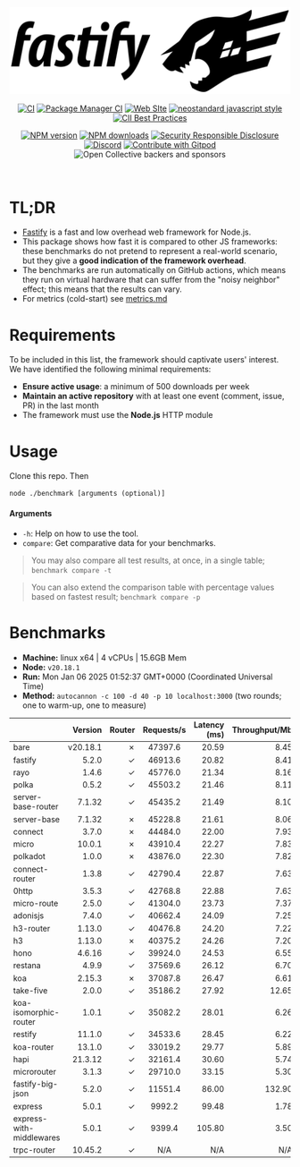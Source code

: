 <div align="center"> <a href="https://fastify.dev/">
    <img
      src="https://github.com/fastify/graphics/raw/HEAD/fastify-landscape-outlined.svg"
      width="650"
      height="auto"
    />
  </a>
</div>

<div align="center">

[![CI](https://github.com/fastify/fastify/actions/workflows/ci.yml/badge.svg?branch=main)](https://github.com/fastify/fastify/actions/workflows/ci.yml)
[![Package Manager
CI](https://github.com/fastify/fastify/workflows/package-manager-ci/badge.svg?branch=main)](https://github.com/fastify/fastify/actions/workflows/package-manager-ci.yml)
[![Web
SIte](https://github.com/fastify/fastify/workflows/website/badge.svg?branch=main)](https://github.com/fastify/fastify/actions/workflows/website.yml)
[![neostandard javascript style](https://img.shields.io/badge/code_style-neostandard-brightgreen?style=flat)](https://github.com/neostandard/neostandard)
[![CII Best Practices](https://bestpractices.coreinfrastructure.org/projects/7585/badge)](https://bestpractices.coreinfrastructure.org/projects/7585)

</div>

<div align="center">

[![NPM
version](https://img.shields.io/npm/v/fastify.svg?style=flat)](https://www.npmjs.com/package/fastify)
[![NPM
downloads](https://img.shields.io/npm/dm/fastify.svg?style=flat)](https://www.npmjs.com/package/fastify)
[![Security Responsible
Disclosure](https://img.shields.io/badge/Security-Responsible%20Disclosure-yellow.svg)](https://github.com/fastify/fastify/blob/main/SECURITY.md)
[![Discord](https://img.shields.io/discord/725613461949906985)](https://discord.gg/fastify)
[![Contribute with Gitpod](https://img.shields.io/badge/Contribute%20with-Gitpod-908a85?logo=gitpod&color=blue)](https://gitpod.io/#https://github.com/fastify/fastify)
![Open Collective backers and sponsors](https://img.shields.io/opencollective/all/fastify)

</div>

<br />

# TL;DR

* [Fastify](https://github.com/fastify/fastify) is a fast and low overhead web framework for Node.js.
* This package shows how fast it is compared to other JS frameworks: these benchmarks do not pretend to represent a real-world scenario, but they give a **good indication of the framework overhead**.
* The benchmarks are run automatically on GitHub actions, which means they run on virtual hardware that can suffer from the "noisy neighbor" effect; this means that the results can vary.
* For metrics (cold-start) see [metrics.md](./METRICS.md)

# Requirements

To be included in this list, the framework should captivate users' interest. We have identified the following minimal requirements:
- **Ensure active usage**: a minimum of 500 downloads per week
- **Maintain an active repository** with at least one event (comment, issue, PR) in the last month
- The framework must use the **Node.js** HTTP module

# Usage

Clone this repo. Then

```
node ./benchmark [arguments (optional)]
```

#### Arguments

* `-h`: Help on how to use the tool.
* `compare`: Get comparative data for your benchmarks.

> You may also compare all test results, at once, in a single table; `benchmark compare -t`

> You can also extend the comparison table with percentage values based on fastest result; `benchmark compare -p`
# Benchmarks

* __Machine:__ linux x64 | 4 vCPUs | 15.6GB Mem
* __Node:__ `v20.18.1`
* __Run:__ Mon Jan 06 2025 01:52:37 GMT+0000 (Coordinated Universal Time)
* __Method:__ `autocannon -c 100 -d 40 -p 10 localhost:3000` (two rounds; one to warm-up, one to measure)

|                          | Version  | Router | Requests/s | Latency (ms) | Throughput/Mb |
| :--                      | --:      | --:    | :-:        | --:          | --:           |
| bare                     | v20.18.1 | ✗      | 47397.6    | 20.59        | 8.45          |
| fastify                  | 5.2.0    | ✓      | 46913.6    | 20.82        | 8.41          |
| rayo                     | 1.4.6    | ✓      | 45776.0    | 21.34        | 8.16          |
| polka                    | 0.5.2    | ✓      | 45503.2    | 21.46        | 8.11          |
| server-base-router       | 7.1.32   | ✓      | 45435.2    | 21.49        | 8.10          |
| server-base              | 7.1.32   | ✗      | 45228.8    | 21.61        | 8.06          |
| connect                  | 3.7.0    | ✗      | 44484.0    | 22.00        | 7.93          |
| micro                    | 10.0.1   | ✗      | 43910.4    | 22.27        | 7.83          |
| polkadot                 | 1.0.0    | ✗      | 43876.0    | 22.30        | 7.82          |
| connect-router           | 1.3.8    | ✓      | 42790.4    | 22.87        | 7.63          |
| 0http                    | 3.5.3    | ✓      | 42768.8    | 22.88        | 7.63          |
| micro-route              | 2.5.0    | ✓      | 41304.0    | 23.73        | 7.37          |
| adonisjs                 | 7.4.0    | ✓      | 40662.4    | 24.09        | 7.25          |
| h3-router                | 1.13.0   | ✓      | 40476.8    | 24.20        | 7.22          |
| h3                       | 1.13.0   | ✗      | 40375.2    | 24.26        | 7.20          |
| hono                     | 4.6.16   | ✓      | 39924.0    | 24.53        | 6.55          |
| restana                  | 4.9.9    | ✓      | 37569.6    | 26.12        | 6.70          |
| koa                      | 2.15.3   | ✗      | 37087.8    | 26.47        | 6.61          |
| take-five                | 2.0.0    | ✓      | 35186.2    | 27.92        | 12.65         |
| koa-isomorphic-router    | 1.0.1    | ✓      | 35082.2    | 28.01        | 6.26          |
| restify                  | 11.1.0   | ✓      | 34533.6    | 28.45        | 6.22          |
| koa-router               | 13.1.0   | ✓      | 33019.2    | 29.77        | 5.89          |
| hapi                     | 21.3.12  | ✓      | 32161.4    | 30.60        | 5.74          |
| microrouter              | 3.1.3    | ✓      | 29710.0    | 33.15        | 5.30          |
| fastify-big-json         | 5.2.0    | ✓      | 11551.4    | 86.00        | 132.90        |
| express                  | 5.0.1    | ✓      | 9992.2     | 99.48        | 1.78          |
| express-with-middlewares | 5.0.1    | ✓      | 9399.4     | 105.80       | 3.50          |
| trpc-router              | 10.45.2  | ✓      | N/A        | N/A          | N/A           |
